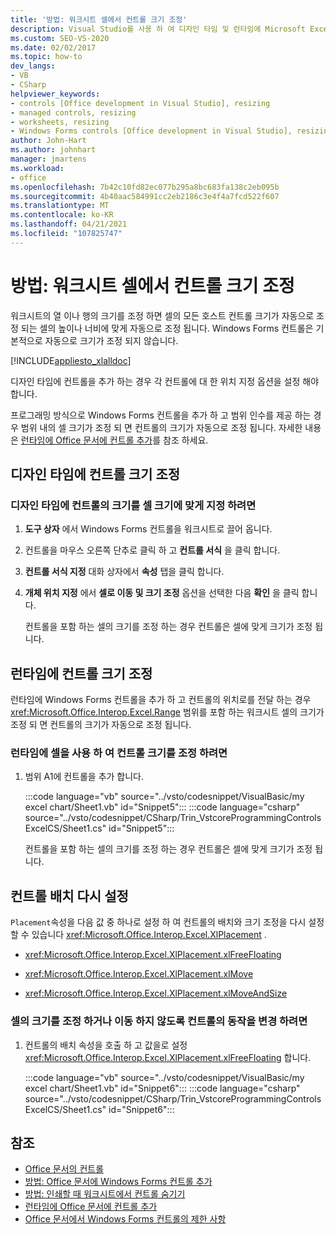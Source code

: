```yaml
---
title: '방법: 워크시트 셀에서 컨트롤 크기 조정'
description: Visual Studio를 사용 하 여 디자인 타임 및 런타임에 Microsoft Excel 워크시트 셀 내에서 컨트롤의 크기를 조정 하는 방법을 알아봅니다.
ms.custom: SEO-VS-2020
ms.date: 02/02/2017
ms.topic: how-to
dev_langs:
- VB
- CSharp
helpviewer_keywords:
- controls [Office development in Visual Studio], resizing
- managed controls, resizing
- worksheets, resizing
- Windows Forms controls [Office development in Visual Studio], resizing
author: John-Hart
ms.author: johnhart
manager: jmartens
ms.workload:
- office
ms.openlocfilehash: 7b42c10fd82ec077b295a8bc683fa138c2eb095b
ms.sourcegitcommit: 4b40aac584991cc2eb2186c3e4f4a7fcd522f607
ms.translationtype: MT
ms.contentlocale: ko-KR
ms.lasthandoff: 04/21/2021
ms.locfileid: "107825747"
---
```

# <a name="how-to-resize-controls-within-worksheet-cells"></a>방법: 워크시트 셀에서 컨트롤 크기 조정
  워크시트의 열 이나 행의 크기를 조정 하면 셀의 모든 호스트 컨트롤 크기가 자동으로 조정 되는 셀의 높이나 너비에 맞게 자동으로 조정 됩니다. Windows Forms 컨트롤은 기본적으로 자동으로 크기가 조정 되지 않습니다.

 [!INCLUDE[appliesto_xlalldoc](../vsto/includes/appliesto-xlalldoc-md.md)]

 디자인 타임에 컨트롤을 추가 하는 경우 각 컨트롤에 대 한 위치 지정 옵션을 설정 해야 합니다.

 프로그래밍 방식으로 Windows Forms 컨트롤을 추가 하 고 범위 인수를 제공 하는 경우 범위 내의 셀 크기가 조정 되 면 컨트롤의 크기가 자동으로 조정 됩니다. 자세한 내용은 [런타임에 Office 문서에 컨트롤 추가](../vsto/adding-controls-to-office-documents-at-run-time.md)를 참조 하세요.

## <a name="resize-controls-at-design-time"></a>디자인 타임에 컨트롤 크기 조정

### <a name="to-make-controls-resize-with-cells-at-design-time"></a>디자인 타임에 컨트롤의 크기를 셀 크기에 맞게 지정 하려면

1. **도구 상자** 에서 Windows Forms 컨트롤을 워크시트로 끌어 옵니다.

2. 컨트롤을 마우스 오른쪽 단추로 클릭 하 고 **컨트롤 서식** 을 클릭 합니다.

3. **컨트롤 서식 지정** 대화 상자에서 **속성** 탭을 클릭 합니다.

4. **개체 위치 지정** 에서 **셀로 이동 및 크기 조정** 옵션을 선택한 다음 **확인** 을 클릭 합니다.

     컨트롤을 포함 하는 셀의 크기를 조정 하는 경우 컨트롤은 셀에 맞게 크기가 조정 됩니다.

## <a name="resize-controls-at-run-time"></a>런타임에 컨트롤 크기 조정
 런타임에 Windows Forms 컨트롤을 추가 하 고 컨트롤의 위치로를 전달 하는 경우 <xref:Microsoft.Office.Interop.Excel.Range> 범위를 포함 하는 워크시트 셀의 크기가 조정 되 면 컨트롤의 크기가 자동으로 조정 됩니다.

### <a name="to-make-controls-resize-with-cells-at-run-time"></a>런타임에 셀을 사용 하 여 컨트롤 크기를 조정 하려면

1. 범위 A1에 컨트롤을 추가 합니다.

     :::code language="vb" source="../vsto/codesnippet/VisualBasic/my excel chart/Sheet1.vb" id="Snippet5":::
     :::code language="csharp" source="../vsto/codesnippet/CSharp/Trin_VstcoreProgrammingControlsExcelCS/Sheet1.cs" id="Snippet5":::

     컨트롤을 포함 하는 셀의 크기를 조정 하는 경우 컨트롤은 셀에 맞게 크기가 조정 됩니다.

## <a name="reset-control-placement"></a>컨트롤 배치 다시 설정
 `Placement`속성을 다음 값 중 하나로 설정 하 여 컨트롤의 배치와 크기 조정을 다시 설정할 수 있습니다 <xref:Microsoft.Office.Interop.Excel.XlPlacement> .

- <xref:Microsoft.Office.Interop.Excel.XlPlacement.xlFreeFloating>

- <xref:Microsoft.Office.Interop.Excel.XlPlacement.xlMove>

- <xref:Microsoft.Office.Interop.Excel.XlPlacement.xlMoveAndSize>

### <a name="to-change-the-behavior-of-a-control-so-that-it-does-not-resize-or-move-with-the-cell"></a>셀의 크기를 조정 하거나 이동 하지 않도록 컨트롤의 동작을 변경 하려면

1. 컨트롤의 배치 속성을 호출 하 고 값을로 설정 <xref:Microsoft.Office.Interop.Excel.XlPlacement.xlFreeFloating> 합니다.

     :::code language="vb" source="../vsto/codesnippet/VisualBasic/my excel chart/Sheet1.vb" id="Snippet6":::
     :::code language="csharp" source="../vsto/codesnippet/CSharp/Trin_VstcoreProgrammingControlsExcelCS/Sheet1.cs" id="Snippet6":::

## <a name="see-also"></a>참조
- [Office 문서의 컨트롤](../vsto/controls-on-office-documents.md)
- [방법: Office 문서에 Windows Forms 컨트롤 추가](../vsto/how-to-add-windows-forms-controls-to-office-documents.md)
- [방법: 인쇄할 때 워크시트에서 컨트롤 숨기기](../vsto/how-to-hide-controls-on-worksheets-when-printing.md)
- [런타임에 Office 문서에 컨트롤 추가](../vsto/adding-controls-to-office-documents-at-run-time.md)
- [Office 문서에서 Windows Forms 컨트롤의 제한 사항](../vsto/limitations-of-windows-forms-controls-on-office-documents.md)
